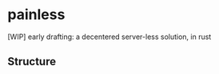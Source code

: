 # painless

[WIP] early drafting: a decentered server-less solution, in rust

## Structure

```plaintext

```
